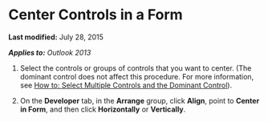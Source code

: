 
# Center Controls in a Form

 **Last modified:** July 28, 2015

 _**Applies to:** Outlook 2013_

1. Select the controls or groups of controls that you want to center. (The dominant control does not affect this procedure. For more information, see  [How to: Select Multiple Controls and the Dominant Control](b206fb74-2273-73c1-1558-1be91346054f.md)).
    
2. On the  **Developer** tab, in the **Arrange** group, click **Align**, point to  **Center in Form**, and then click  **Horizontally** or **Vertically**. 
    
